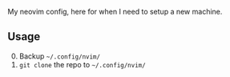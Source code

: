 My neovim config, here for when I need to setup a new machine.

## Usage
0. Backup `~/.config/nvim/`
1. `git clone` the repo to `~/.config/nvim/`
